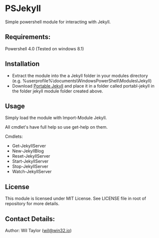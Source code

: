 # PSJekyll
Simple powershell module for interacting with Jekyll.

## Requirements:
  Powershell 4.0 (Tested on windows 8.1)

## Installation
 - Extract the module into the a Jekyll folder in your modules directory (e.g. %userprofile%\documents\WindowsPowerShell\Modules\Jekyll)
 - Download [Portable Jekyll](https://github.com/madhur/PortableJekyll) and place it in a folder called portabl-jekyll in the folder jekyll module folder created above.
 
## Usage
Simply load the module with Import-Module Jekyll.

All cmdlet's have full help so use get-help on them.

Cmdlets:
 - Get-JekyllServer
 - New-JekyllBlog
 - Reset-JekyllServer
 - Start-JekyllServer
 - Stop-JekyllServer
 - Watch-JekyllServer

## License 
This module is licensed under MIT License. See LICENSE file in root of repository for more details.

## Contact Details:
Author: Wil Taylor (wil@win32.io)
